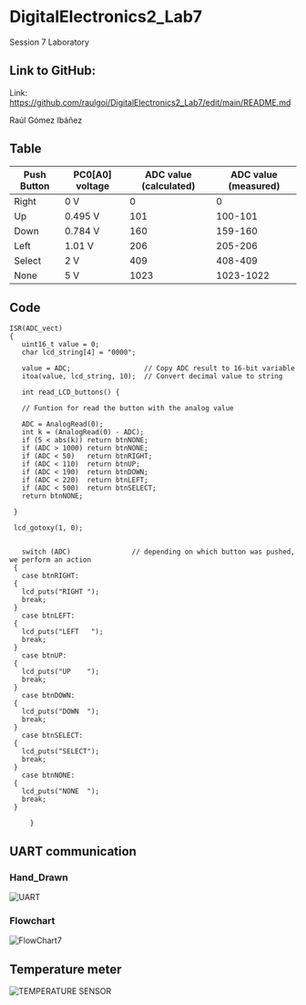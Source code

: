 # DigitalElectronics2_Lab7
Session 7 Laboratory


## Link to GitHub:

Link: https://github.com/raulgoi/DigitalElectronics2_Lab7/edit/main/README.md

Raúl Gómez Ibáñez

## Table

| Push Button | PC0[A0] voltage | ADC value (calculated) | ADC value (measured) |
| ----------- | --------------- | ---------------------- | -------------------- |
| Right | 0 V | 0 | 0 |
| Up | 0.495 V | 101 | 100-101 |
| Down | 0.784 V | 160 | 159-160 |
| Left | 1.01 V | 206 | 205-206 |
| Select | 2 V | 409 | 408-409 |
| None | 5 V | 1023 | 1023-1022 |

## Code 

    ISR(ADC_vect)
    {
       uint16_t value = 0;
       char lcd_string[4] = "0000";

       value = ADC;                  // Copy ADC result to 16-bit variable
       itoa(value, lcd_string, 10);  // Convert decimal value to string

       int read_LCD_buttons() {
       
       // Funtion for read the button with the analog value
       
       ADC = AnalogRead(0);
       int k = (AnalogRead(0) - ADC);
       if (5 < abs(k)) return btnNONE;
       if (ADC > 1000) return btnNONE;
       if (ADC < 50)   return btnRIGHT;  
       if (ADC < 110)  return btnUP; 
       if (ADC < 190)  return btnDOWN; 
       if (ADC < 220)  return btnLEFT; 
       if (ADC < 500)  return btnSELECT;   
       return btnNONE;
       
     }
     
     lcd_gotoxy(1, 0);
     
     
       switch (ADC)               // depending on which button was pushed, we perform an action
     {
       case btnRIGHT:
     {
       lcd_puts("RIGHT ");
       break;
     }
       case btnLEFT:
     {
       lcd_puts("LEFT   ");
       break;
     }
       case btnUP:
     {
       lcd_puts("UP    ");
       break;
     }
       case btnDOWN:
     {
       lcd_puts("DOWN  ");
       break;
     }
       case btnSELECT:
     {
       lcd_puts("SELECT");
       break;
     }
       case btnNONE:
     {
       lcd_puts("NONE  ");
       break;
     }
     
         }
         
         

## UART communication

### Hand_Drawn 


![UART](https://user-images.githubusercontent.com/91128806/140773129-90371a1b-0f13-4202-9671-ca52a921298d.jpeg)



### Flowchart


![FlowChart7](https://user-images.githubusercontent.com/91128806/140780917-9a187c8f-3db6-4448-af24-ed4a44e02d3c.png)



## Temperature meter


![TEMPERATURE SENSOR](https://user-images.githubusercontent.com/91128806/140786616-8ec2097b-ece9-48e0-96c6-76cfcab855ff.png)


